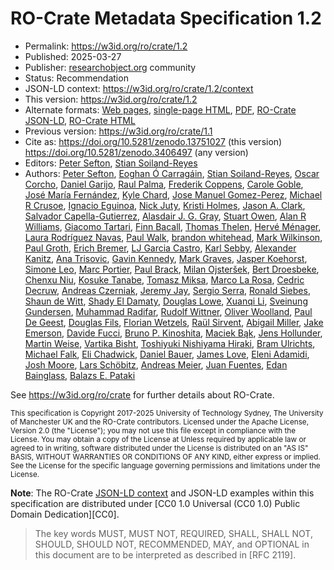 # RO-Crate Metadata Specification 1.2

* Permalink: <https://w3id.org/ro/crate/1.2>
* Published: 2025-03-27
* Publisher: [researchobject.org](https://www.researchobject.org/) community
* Status: Recommendation
* JSON-LD context: <https://w3id.org/ro/crate/1.2/context>
* This version: <https://w3id.org/ro/crate/1.2>
* Alternate formats: [Web pages](https://www.researchobject.org/ro-crate/1.2/),
  [single-page HTML](https://github.com/ResearchObject/ro-crate/releases/download/1.2.0/ro-crate-1.2.0.html),
  [PDF](https://github.com/ResearchObject/ro-crate/releases/download/1.2.0/ro-crate-1.2.0.html),
  [RO-Crate JSON-LD](ro-crate-metadata.json), [RO-Crate HTML](ro-crate-preview.html)
* Previous version: <https://w3id.org/ro/crate/1.1>
* Cite as: <https://doi.org/10.5281/zenodo.13751027> (this version)
  <https://doi.org/10.5281/zenodo.3406497> (any version)
* Editors: [Peter Sefton](https://orcid.org/0000-0002-3545-944X), [Stian Soiland-Reyes](https://orcid.org/0000-0001-9842-9718)
* Authors: [Peter Sefton](https://orcid.org/0000-0002-3545-944X), [Eoghan Ó Carragáin](https://orcid.org/0000-0001-8131-2150),  [Stian Soiland-Reyes](https://orcid.org/0000-0001-9842-9718), [Oscar Corcho](https://orcid.org/0000-0002-9260-0753), [Daniel Garijo](https://orcid.org/0000-0003-0454-7145), [Raul Palma](https://orcid.org/0000-0003-4289-4922), [Frederik Coppens](https://orcid.org/0000-0001-6565-5145), [Carole Goble](https://orcid.org/0000-0003-1219-2137), [José María Fernández](https://orcid.org/0000-0002-4806-5140), [Kyle Chard](https://orcid.org/0000-0002-7370-4805), [Jose Manuel Gomez-Perez](https://orcid.org/0000-0002-5491-6431), [Michael R Crusoe](https://orcid.org/0000-0002-2961-9670), [Ignacio Eguinoa](https://orcid.org/0000-0002-6190-122X), [Nick Juty](https://orcid.org/0000-0002-2036-8350), [Kristi Holmes](https://orcid.org/0000-0001-8420-5254), [Jason A. Clark](https://orcid.org/0000-0002-3588-6257), [Salvador Capella-Gutierrez](https://orcid.org/0000-0002-0309-604X), [Alasdair J. G. Gray](https://orcid.org/0000-0002-5711-4872), [Stuart Owen](https://orcid.org/0000-0003-2130-0865), [Alan R Williams](https://orcid.org/0000-0003-3156-2105), [Giacomo Tartari](https://orcid.org/0000-0003-1130-2154), [Finn Bacall](https://orcid.org/0000-0002-0048-3300), [Thomas Thelen](https://orcid.org/0000-0002-1756-2128), [Hervé Ménager](https://orcid.org/0000-0002-7552-1009), [Laura Rodríguez Navas](https://orcid.org/0000-0003-4929-1219), [Paul Walk](https://orcid.org/0000-0003-1541-5631), [brandon whitehead](https://orcid.org/0000-0002-0337-8610), [Mark Wilkinson](https://orcid.org/0000-0001-6960-357X), [Paul Groth](https://orcid.org/0000-0003-0183-6910), [Erich Bremer](https://orcid.org/0000-0003-0223-1059), [LJ Garcia Castro](https://orcid.org/0000-0003-3986-0510), [Karl Sebby](https://orcid.org/0000-0001-6022-9825), [Alexander Kanitz](https://orcid.org/0000-0002-3468-0652), [Ana Trisovic](https://orcid.org/0000-0003-1991-0533), [Gavin Kennedy](https://orcid.org/0000-0003-3910-0474), [Mark Graves](https://orcid.org/0000-0003-3486-8193), [Jasper Koehorst](https://orcid.org/0000-0001-8172-8981), [Simone Leo](https://orcid.org/0000-0001-8271-5429), [Marc Portier](https://orcid.org/0000-0002-9648-6484), [Paul Brack](https://orcid.org/0000-0002-5432-2748), [Milan Ojsteršek](https://orcid.org/0000-0003-1743-8300), [Bert Droesbeke](https://orcid.org/0000-0003-0522-5674), [Chenxu Niu](https://orcid.org/0000-0002-2142-1731), [Kosuke Tanabe](https://orcid.org/0000-0002-9986-7223), [Tomasz Miksa](https://orcid.org/0000-0002-4929-7875), [Marco La Rosa](https://orcid.org/0000-0001-5383-6993), [Cedric Decruw](https://orcid.org/0000-0001-6387-5988), [Andreas Czerniak](https://orcid.org/0000-0003-3883-4169), [Jeremy Jay](https://orcid.org/0000-0002-5761-7533), [Sergio Serra](https://orcid.org/0000-0002-0792-8157), [Ronald Siebes](https://orcid.org/0000-0001-8772-7904), [Shaun de Witt](https://orcid.org/0000-0003-4196-3658), [Shady El Damaty](https://orcid.org/0000-0002-2318-4477), [Douglas Lowe](https://orcid.org/0000-0002-1248-3594), [Xuanqi Li](https://orcid.org/0000-0003-1498-6205), [Sveinung Gundersen](https://orcid.org/0000-0001-9888-7954), [Muhammad Radifar](https://orcid.org/0000-0001-9156-9478>), [Rudolf Wittner](https://orcid.org/0000-0002-0003-2024), [Oliver Woolland](https://orcid.org/0000-0002-4565-9760), [Paul De Geest](https://orcid.org/0000-0002-8940-4946), [Douglas Fils](https://orcid.org/0000-0002-2257-9127), [Florian Wetzels](https://orcid.org/0000-0002-5526-7138), [Raül Sirvent](https://orcid.org/0000-0003-0606-2512), [Abigail Miller](https://orcid.org/0000-0001-9228-2882), [Jake Emerson](https://orcid.org/0000-0003-0617-9219), [Davide Fucci](https://orcid.org/0000-0002-0679-4361), [Bruno P. Kinoshita](https://orcid.org/0000-0001-8250-4074), [Maciek Bąk](https://orcid.org/0000-0003-1361-7301), [Jens Hollunder](https://orcid.org/0000-0003-3234-6762), [Martin Weise](https://orcid.org/0000-0003-4216-302X), [Vartika Bisht](https://orcid.org/0000-0002-1880-0597), [Toshiyuki Nishiyama Hiraki](https://orcid.org/0000-0001-6712-6335), [Bram Ulrichts](https://orcid.org/0000-0002-5934-8998), [Michael Falk](https://orcid.org/0000-0001-9261-8390), [Eli Chadwick](https://orcid.org/0000-0002-0035-6475), [Daniel Bauer](https://orcid.org/0000-0001-9447-460X), [James Love](https://orcid.org/0000-0001-7760-1240), [Eleni Adamidi](https://orcid.org/0000-0001-9925-1560), [Josh Moore](https://orcid.org/0000-0003-4028-811X), [Lars Schöbitz](https://orcid.org/0000-0003-2196-5015), [Andreas Meier](https://orcid.org/0009-0002-6541-4637), [Juan Fuentes](https://orcid.org/0009-0002-8209-1999), [Edan Bainglass](https://orcid.org/0000-0001-7218-0176),  [Balazs E. Pataki](https://orcid.org/0000-0003-3482-0325)


<!-- Add new RO-Crate team members at end -->


See <https://w3id.org/ro/crate> for further details about RO-Crate.

<small>
This specification is Copyright 2017-2025 University of Technology Sydney, 
The University of Manchester UK and the RO-Crate contributors.
</small>

<small>
Licensed under the Apache License, Version 2.0 (the "License"); you may not use this file except in compliance with the License. You may obtain a copy of the License at
</small>

<small>
<http://www.apache.org/licenses/LICENSE-2.0>
</small>

<small>
Unless required by applicable law or agreed to in writing, software distributed under the License is distributed on an "AS IS" BASIS, WITHOUT WARRANTIES OR CONDITIONS OF ANY KIND, either express or implied. See the License for the specific language governing permissions and limitations under the License.
</small>

**Note**: The RO-Crate [JSON-LD context](https://w3id.org/ro/crate/1.2/context) and JSON-LD examples within this specification are distributed under [CC0 1.0 Universal (CC0 1.0) Public Domain Dedication][CC0]. 

> The key words MUST, MUST NOT, REQUIRED, SHALL, SHALL NOT, SHOULD, SHOULD NOT, RECOMMENDED, MAY, and OPTIONAL in this document are to be interpreted as described in [RFC 2119].



